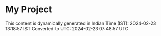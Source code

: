 # My Project

This content is dynamically generated in Indian Time (IST): 2024-02-23 13:18:57 IST
Converted to UTC: 2024-02-23 07:48:57 UTC
